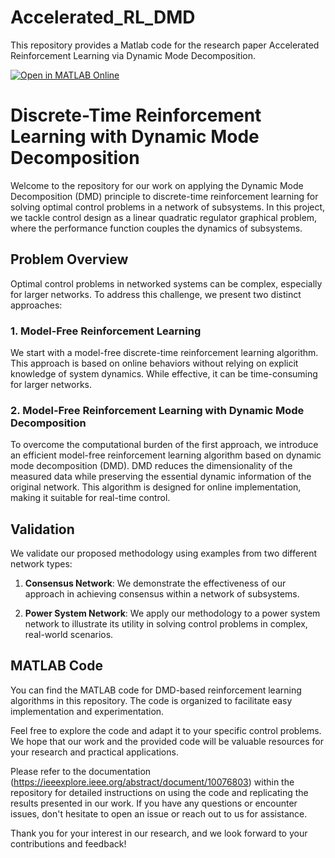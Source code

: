 # Accelerated_RL_DMD
This repository provides a Matlab code for the research paper Accelerated Reinforcement Learning via Dynamic Mode Decomposition.

[![Open in MATLAB Online](https://www.mathworks.com/images/responsive/global/open-in-matlab-online.svg)](https://matlab.mathworks.com/open/github/v1?repo=vrushabhd1/Accelerated_RL_DMD)
# Discrete-Time Reinforcement Learning with Dynamic Mode Decomposition

Welcome to the repository for our work on applying the Dynamic Mode Decomposition (DMD) principle to discrete-time reinforcement learning for solving optimal control problems in a network of subsystems. In this project, we tackle control design as a linear quadratic regulator graphical problem, where the performance function couples the dynamics of subsystems.

## Problem Overview

Optimal control problems in networked systems can be complex, especially for larger networks. To address this challenge, we present two distinct approaches:

### 1. Model-Free Reinforcement Learning

We start with a model-free discrete-time reinforcement learning algorithm. This approach is based on online behaviors without relying on explicit knowledge of system dynamics. While effective, it can be time-consuming for larger networks.

### 2. Model-Free Reinforcement Learning with Dynamic Mode Decomposition

To overcome the computational burden of the first approach, we introduce an efficient model-free reinforcement learning algorithm based on dynamic mode decomposition (DMD). DMD reduces the dimensionality of the measured data while preserving the essential dynamic information of the original network. This algorithm is designed for online implementation, making it suitable for real-time control.

## Validation

We validate our proposed methodology using examples from two different network types:

1. **Consensus Network**: We demonstrate the effectiveness of our approach in achieving consensus within a network of subsystems.

2. **Power System Network**: We apply our methodology to a power system network to illustrate its utility in solving control problems in complex, real-world scenarios.

## MATLAB Code

You can find the MATLAB code for  DMD-based reinforcement learning algorithms in this repository. The code is organized to facilitate easy implementation and experimentation.

Feel free to explore the code and adapt it to your specific control problems. We hope that our work and the provided code will be valuable resources for your research and practical applications.

Please refer to the documentation (https://ieeexplore.ieee.org/abstract/document/10076803) within the repository for detailed instructions on using the code and replicating the results presented in our work. If you have any questions or encounter issues, don't hesitate to open an issue or reach out to us for assistance.

Thank you for your interest in our research, and we look forward to your contributions and feedback!
